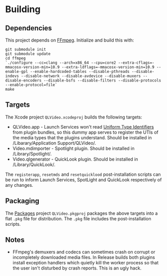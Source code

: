Building
========

## Dependencies

This project depends on [FFmpeg](http://source.ffmpeg.org/). Initialize and build this with:

```
git submodule init
git submodule update
cd ffmpeg
`./configure --cc=clang --arch=x86_64 --cpu=core2 --extra-cflags=-mmacosx-version-min=10.9 --extra-ldflags=-mmacosx-version-min=10.9 --enable-gpl --enable-hardcoded-tables --disable-pthreads --disable-indevs --disable-network --disable-avdevice --disable-muxers --disable-encoders --disable-bsfs --disable-filters --disable-protocols --enable-protocol=file`
make
```

Targets
-------
The Xcode project `QLVideo.xcodeproj` builds the following targets:

* QLVideo.app - Launch Services won't read [Uniform Type Identifiers](http://developer.apple.com/library/mac/documentation/General/Conceptual/DevPedia-CocoaCore/UniformTypeIdentifier.html) from plugin bundles, so this dummy app serves to register the UTIs of the media types that the plugins understand. Should be installed in /Libarary/Application Support/QLVideo/.
* Video.mdimporter - Spotlight plugin. Should be installed in /Library/Spotlight/.
* Video.qlgenerator - QuickLook plugin. Should be installed in /Library/QuickLook/.

The `registerapp`, `resetmds` and `resetquicklood` post-installation scripts can be run to inform Launch Services, SpotLight and QuickLook respectively of any changes.

Packaging
---------
The [Packages](http://s.sudre.free.fr/Software/Packages/about.html) project `QLVideo.pkgproj` packages the above targets into a flat `.pkg` file for distribution. The `.pkg` file includes the post-installation scripts.

Notes
-----
* FFmpeg's demuxers and codecs can sometimes crash on corrupt or incompletely downloaded media files. In Release builds both plugins install exception handlers which quietly kill the worker process so that the user isn't disturbed by crash reports. This is an ugly hack.
